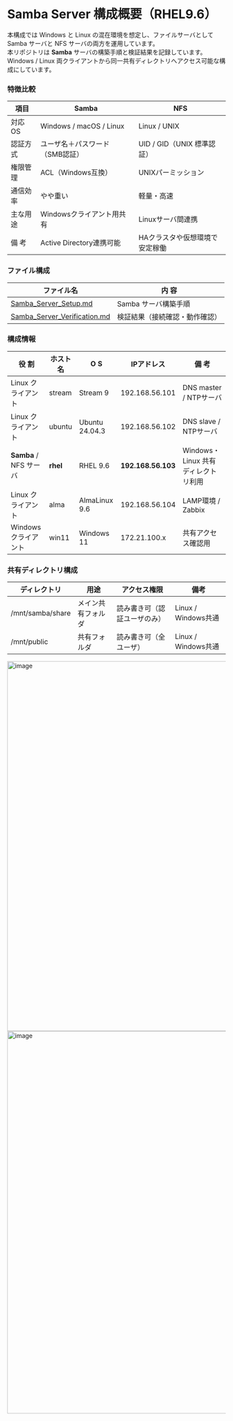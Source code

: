# Samba Server 構成概要（RHEL9.6） 
本構成では Windows と Linux の混在環境を想定し、ファイルサーバとして Samba サーバと NFS サーバの両方を運用しています。  
本リポジトリは **Samba** サーバの構築手順と検証結果を記録しています。
Windows / Linux 両クライアントから同一共有ディレクトリへアクセス可能な構成にしています。

### 特徴比較
| 項目 | Samba | NFS |
|------|--------|-----|
| 対応OS | Windows / macOS / Linux | Linux / UNIX |
| 認証方式 | ユーザ名＋パスワード（SMB認証） | UID / GID（UNIX 標準認証） |
| 権限管理 | ACL（Windows互換） | UNIXパーミッション |
| 通信効率 | やや重い | 軽量・高速 |
| 主な用途 | Windowsクライアント用共有 | Linuxサーバ間連携 |
| 備 考 | Active Directory連携可能 | HAクラスタや仮想環境で安定稼働 |

### ファイル構成  
| ファイル名 | 内 容 |
|-------------|------|
| [Samba_Server_Setup.md](./Samba_Server_Setup.md) | Samba サーバ構築手順 |
| [Samba_Server_Verification.md](./Samba_Server_Verification.md) | 検証結果（接続確認・動作確認） |

### 構成情報  
| 役 割 | ホスト名 | O S | IPアドレス | 備 考 |
|------|---------|----|-------------|------|
| Linux クライアント | stream | Stream 9 | 192.168.56.101 | DNS master / NTPサーバ |
| Linux クライアント | ubuntu | Ubuntu 24.04.3 | 192.168.56.102 | DNS slave / NTPサーバ |
| **Samba** / NFS サーバ | **rhel** | RHEL 9.6 | **192.168.56.103** | Windows・Linux 共有ディレクトリ利用 |
| Linux クライアント | alma | AlmaLinux 9.6 | 192.168.56.104 | LAMP環境 / Zabbix |
| Windows クライアント | win11 | Windows 11 | 172.21.100.x | 共有アクセス確認用 |

### 共有ディレクトリ構成  
| ディレクトリ | 用途 | アクセス権限 | 備考 |
|---------------|------|----------------|------|
| /mnt/samba/share | メイン共有フォルダ | 読み書き可（認証ユーザのみ）| Linux / Windows共通 |
| /mnt/public | 共有フォルダ | 読み書き可（全ユーザ） | Linux / Windows共通 |


<img width="1781" height="853" alt="image" src="https://github.com/user-attachments/assets/ebb5239b-e15f-4d0d-a32f-889a5e3abebe" />


<img width="1572" height="882" alt="image" src="https://github.com/user-attachments/assets/24be3ec4-a61b-412b-9a58-f3d883a897ab" />
